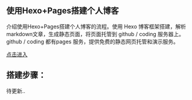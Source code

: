 ## 使用Hexo+Pages搭建个人博客

介绍使用Hexo+Pages搭建个人博客的流程。使用 Hexo 博客框架搭建，解析markdown文章，生成静态页面，将页面托管到 github / coding 服务器上。github / coding 都有pages 服务，提供免费的静态网页托管和演示服务。

[点击进入](https://soulz9it.github.io)

## 搭建步骤：

待更新..

